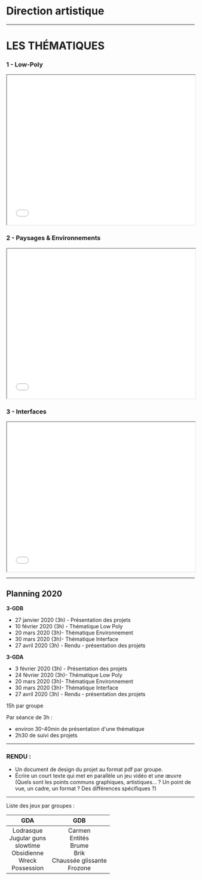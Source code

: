 # Direction artistique

---
# LES THÉMATIQUES

### 1 - Low-Poly

<iframe width="100%" height="400" src="lowpoly.pdf#toolbar=0"></iframe>

### 2 - Paysages & Environnements

<iframe width="100%" height="400" src="paysages-environnements.pdf#toolbar=0"></iframe>

### 3 - Interfaces

<iframe width="100%" height="400" src="interfaces.pdf#toolbar=0"></iframe>

---

## Planning 2020

**3-GDB**

- 27 janvier 2020 (3h) - Présentation des projets
- 10 février 2020 (3h) - Thématique Low Poly
- 20 mars 2020 (3h)- Thématique Environnement
- 30 mars 2020 (3h)- Thématique Interface
- 27 avril 2020 (3h) - Rendu - présentation des projets

**3-GDA**

- 3 février 2020 (3h) - Présentation des projets
- 24 février 2020 (3h)- Thématique Low Poly
- 20 mars 2020 (3h)- Thématique Environnement
- 30 mars 2020 (3h)- Thématique Interface
- 27 avril 2020 (3h) -  Rendu - présentation des projets

15h par groupe

Par séance de 3h :

- environ 30-40min de présentation d'une thématique
- 2h30 de suivi des projets

---

### RENDU :

- Un document de design du projet au format pdf par groupe.
- Écrire un court texte qui met en parallèle un jeu vidéo et une œuvre (Quels sont les points communs graphiques, artistiques... ? Un point de vue, un cadre, un format ? Des différences spécifiques ?)

---

Liste des jeux par groupes :

|                             GDA                              |                             GDB                              |
| :----------------------------------------------------------: | :----------------------------------------------------------: |
| Lodrasque <br />Jugular guns  <br />slowtime  <br />Obsidienne  <br />Wreck  <br />Possession | Carmen  <br />Entités  <br />Brume  <br />Brik <br /> Chaussée glissante  <br />Frozone |

